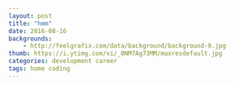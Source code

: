 ```yaml
---
layout: post
title: "hmm"
date: 2016-08-16
backgrounds:
    - http://feelgrafix.com/data/background/background-9.jpg
thumb: https://i.ytimg.com/vi/_0NM7Ag73MM/maxresdefault.jpg
categories: development career
tags: home coding
---
```

